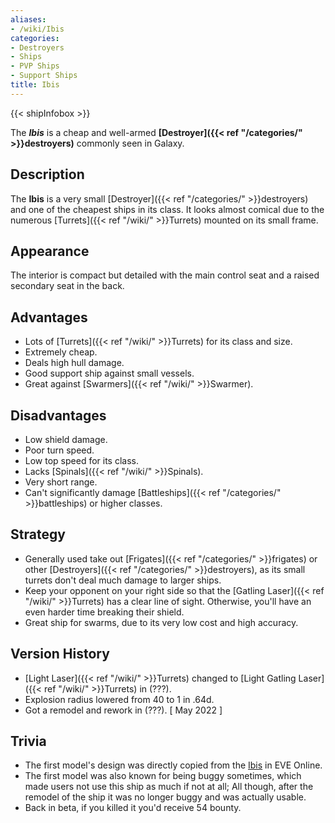 ```yaml
---
aliases:
- /wiki/Ibis
categories:
- Destroyers
- Ships
- PVP Ships
- Support Ships
title: Ibis
---  
```


{{< shipInfobox >}} 

The **_Ibis_** is a cheap and well-armed **[Destroyer]({{< ref "/categories/" >}}destroyers)** commonly seen in Galaxy. 

## Description

The **Ibis** is a very small [Destroyer]({{< ref "/categories/" >}}destroyers) and one of the cheapest ships in its class. It looks almost comical due to the numerous [Turrets]({{< ref "/wiki/" >}}Turrets) mounted on its small frame.

## Appearance

The interior is compact but detailed with the main control seat and a raised secondary seat in the back.

## Advantages

- Lots of [Turrets]({{< ref "/wiki/" >}}Turrets) for its class and size.
- Extremely cheap.
- Deals high hull damage.
- Good support ship against small vessels.
- Great against [Swarmers]({{< ref "/wiki/" >}}Swarmer).

## Disadvantages

- Low shield damage.
- Poor turn speed.
- Low top speed for its class.
- Lacks [Spinals]({{< ref "/wiki/" >}}Spinals).
- Very short range.
- Can't significantly damage [Battleships]({{< ref "/categories/" >}}battleships) or higher classes.

## Strategy

- Generally used take out [Frigates]({{< ref "/categories/" >}}frigates) or other [Destroyers]({{< ref "/categories/" >}}destroyers), as its small turrets don't deal much damage to larger ships.
- Keep your opponent on your right side so that the [Gatling Laser]({{< ref "/wiki/" >}}Turrets) has a clear line of sight. Otherwise, you'll have an even harder time breaking their shield.
- Great ship for swarms, due to its very low cost and high accuracy.

## Version History 

- [Light Laser]({{< ref "/wiki/" >}}Turrets) changed to [Light Gatling Laser]({{< ref "/wiki/" >}}Turrets) in (???).
- Explosion radius lowered from 40 to 1 in .64d.
- Got a remodel and rework in (???). [ May 2022 ]

## Trivia

- The first model's design was directly copied from the [Ibis](https://wiki.eveuniversity.org/Ibis) in EVE Online.
- The first model was also known for being buggy sometimes, which made users not use this ship as much if not at all; All though, after the remodel of the ship it was no longer buggy and was actually usable.
- Back in beta, if you killed it you'd receive 54 bounty.